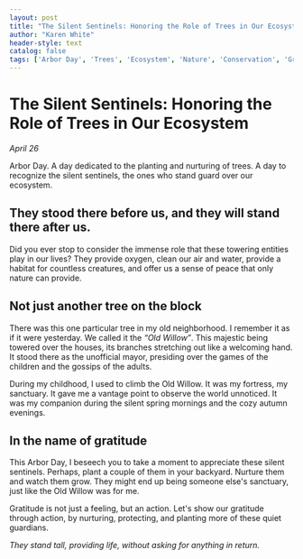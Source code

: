 ```yaml
---
layout: post
title: "The Silent Sentinels: Honoring the Role of Trees in Our Ecosystem"
author: "Karen White"
header-style: text
catalog: false
tags: ['Arbor Day', 'Trees', 'Ecosystem', 'Nature', 'Conservation', 'Gratitude', 'Planting', 'Nurturing', 'Old Willow', 'Silence']
---
```


# The Silent Sentinels: Honoring the Role of Trees in Our Ecosystem   

_April 26_   

Arbor Day. A day dedicated to the planting and nurturing of trees. A day to recognize the silent sentinels, the ones who stand guard over our ecosystem.   

## They stood there before us, and they will stand there after us.   

Did you ever stop to consider the immense role that these towering entities play in our lives? They provide oxygen, clean our air and water, provide a habitat for countless creatures, and offer us a sense of peace that only nature can provide.   

## Not just another tree on the block   

There was this one particular tree in my old neighborhood. I remember it as if it were yesterday. We called it the *“Old Willow”*. This majestic being towered over the houses, its branches stretching out like a welcoming hand. It stood there as the unofficial mayor, presiding over the games of the children and the gossips of the adults.   

During my childhood, I used to climb the Old Willow. It was my fortress, my sanctuary. It gave me a vantage point to observe the world unnoticed. It was my companion during the silent spring mornings and the cozy autumn evenings.   

## In the name of gratitude   

This Arbor Day, I beseech you to take a moment to appreciate these silent sentinels. Perhaps, plant a couple of them in your backyard. Nurture them and watch them grow. They might end up being someone else's sanctuary, just like the Old Willow was for me.   

Gratitude is not just a feeling, but an action. Let's show our gratitude through action, by nurturing, protecting, and planting more of these quiet guardians.   

_They stand tall, providing life, without asking for anything in return._  